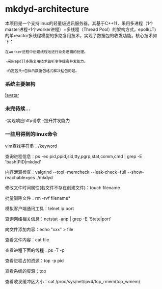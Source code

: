 # mkdyd-architecture
本项目是一个支持linux的轻量级通讯服务器。其基于C++11，采用多进程（1个master进程+1个worker进程）+多线程（Thread Pool）的架构方式，epoll(LT)的单reactor多线程模型的多路复用技术，实现了数据包的收发功能。核心技术如下：

```
在worker进程中创建线程池进行业务逻辑的处理。

·采用epoll多路复用技术监听事件提高并发能力。

·约定包头+包体的数据包格式解决粘包问题。
```

### 系统主要架构 
[!avatar](img/mkdyd.png)

### 未完待续...   
-实现响应http请求
-提升并发能力

### 一些用得到的linux命令  
vim查找字符串：/keyword

查询进程信息：ps -eo pid,ppid,sid,tty,pgrp,stat,comm,cmd | grep -E 'bash|PID|mkdyd'

内存泄漏检查：valgrind --tool=memcheck --leak-check=full --show-reachable=yes ./mkdyd

修改文件时间属性(若文件不存在创建文件)：touch filename

批量删除文件：rm -rvf filename*

模拟客户端通讯工具：telnet ip port  

查询网络相关信息：netstat -anp | grep -E 'State|port'

向文件添加内容：echo "xxx" > file

查看文件内容：cat file

查看进程下面的线程：ps -T -p <pid>

查看进程占的资源：top -p pid

查看系统的资源：top

查看收发缓冲区大小：cat /proc/sys/net/ipv4/tcp_rmem(tcp_wmem)
